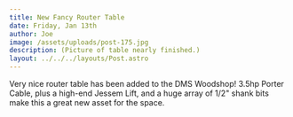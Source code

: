 ```yaml
---
title: New Fancy Router Table
date: Friday, Jan 13th
author: Joe
image: /assets/uploads/post-175.jpg
description: (Picture of table nearly finished.)
layout: ../../../layouts/Post.astro
---
```


Very nice router table has been added to the DMS Woodshop!  3.5hp Porter Cable, plus a high-end Jessem Lift, and a huge array of 1/2" shank bits make this a great new asset for the space.
